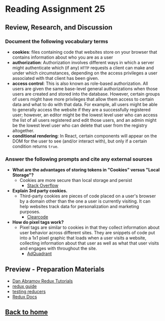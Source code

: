 # Reading Assignment 25

## Review, Research, and Discussion

### Document the following vocabulary terms

- **cookies**: files containing code that websites store on your browser that contains information about who you are as a user
- **authorization**: Authorization involves different ways in which a server might authenticate which (if any) `HTTP` requests a client can make and under which circumstances, depending on the access privileges a user associated with that client has been given.
- **access control**: This is also known as role-based authorization. All users are given the same base-level general authorizations when those users are created and stored into the database. However, certain groups of users might have more privileges that allow them access to certain data and what to do with that data. For example, all users might be able to generally access the website if they are a successfully registered user; however, an editor might be the lowest level user who can access the list of all users registered and edit those users, and an admin might be the lowest level user who can delete that user from the registry altogether.
- **conditional rendering**: In React, certain components will appear on the DOM for the user to see (and/or interact with), but only if a certain condition returns `true`.

### Answer the following prompts and cite any external sources

- **What are the advantages of storing tokens in "Cookies" versus "Local Storage"?**
  - Cookies are more secure than local storage and persist
    - [Stack Overflow](https://stackoverflow.com/questions/3220660/local-storage-vs-cookies)
- **Explain 3rd party cookies.**
  - Third-party cookies are pieces of code placed on a user's browser by a domain other than the one a user is currently visiting. It can help websites track data for personalization and marketing purposes.
    - [Clearcode](https://clearcode.cc/blog/difference-between-first-party-third-party-cookies/)
- **How do pixel tags work?**
  - Pixel tags are similar to cookies in that they collect information about user behavior across different sites. They are snippets of code put into a 1x1 pixel graphic that loads when a user visits a website, collecting information about that user as well as what that user visits and engages with throughout the site.
    - [AdQuadrant](https://www.adquadrant.com/blog/what-is-a-tracking-pixel)

## Preview - Preparation Materials

- [Dan Abramov Redux Tutorials](https://egghead.io/courses/getting-started-with-redux)
- [redux guide](https://medium.freecodecamp.org/understanding-redux-the-worlds-easiest-guide-to-beginning-redux-c695f45546f6)
- [testing reducers](https://medium.com/@netxm/testing-redux-reducers-with-jest-6653abbfe3e1)
- [Redux Docs](https://redux.js.org/)

## [Back to home](https://dcalhoun286.github.io/reading-notes/)
